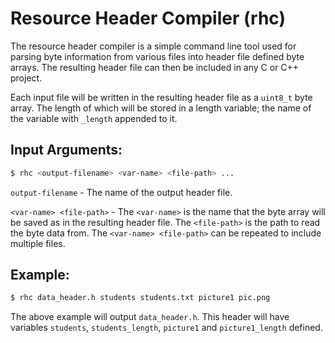 # Resource Header Compiler (rhc)

The resource header compiler is a simple command line tool used for parsing byte information from
various files into header file defined byte arrays. The resulting header file can then be included
in any C or C++ project.

Each input file will be written in the resulting header file as a `uint8_t` byte array. The length of which will be 
stored in a length variable; the name of the variable with `_length` appended to it. 

## Input Arguments:
```bash
$ rhc <output-filename> <var-name> <file-path> ...
```
`output-filename` - The name of the output header file.

`<var-name> <file-path>` - The `<var-name>` is the name that the byte array will be saved as in the resulting header 
file. The `<file-path>` is the path to read the byte data from. The `<var-name> <file-path>` can be repeated to include multiple files.

## Example:
```bash
$ rhc data_header.h students students.txt picture1 pic.png
```
    
The above example will output `data_header.h`. This header will have variables `students`, `students_length`, 
`picture1` and `picture1_length` defined. 